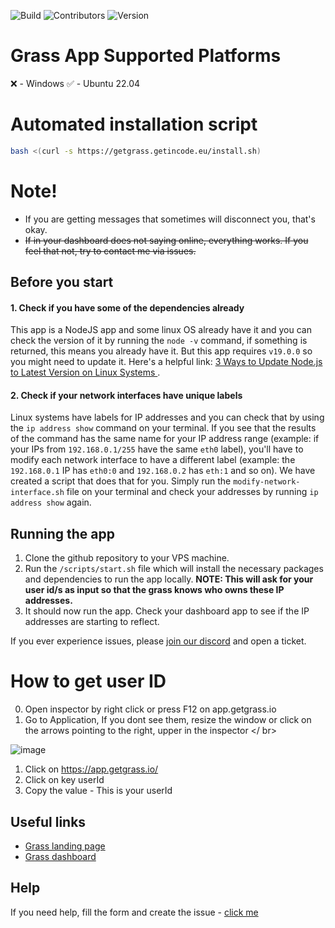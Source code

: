![Build](https://img.shields.io/github/actions/workflow/status/FungY911/better-grass/npm-publish-github-packages.yml?style=for-the-badge)
![Contributors](https://img.shields.io/github/contributors-anon/FungY911/better-grass?style=for-the-badge)
![Version](https://img.shields.io/github/v/tag/FungY911/better-grass?style=for-the-badge)

# Grass App Supported Platforms

❌ - Windows
✅ - Ubuntu 22.04

# Automated installation script

```bash
bash <(curl -s https://getgrass.getincode.eu/install.sh)
```

# Note!

- If you are getting messages that sometimes will disconnect you, that's okay.
- ~~If in your dashboard does not saying online, everything works. If you feel that not, try to contact me via issues.~~

## Before you start

#### 1. Check if you have some of the dependencies already

This app is a NodeJS app and some linux OS already have it and you can check the version of it by running the `node -v` command, if something is returned, this means you already have it. But this app requires `v19.0.0` so you might need to update it. Here's a helpful link: [3 Ways to Update Node.js to Latest Version on Linux Systems
](https://phoenixnap.com/kb/update-node-js-version).

#### 2. Check if your network interfaces have unique labels

Linux systems have labels for IP addresses and you can check that by using the `ip address show` command on your terminal. If you see that the results of the command has the same name for your IP address range (example: if your IPs from `192.168.0.1/255` have the same `eth0` label), you'll have to modify each network interface to have a different label (example: the `192.168.0.1` IP has `eth0:0` and `192.168.0.2` has `eth:1` and so on). We have created a script that does that for you. Simply run the `modify-network-interface.sh` file on your terminal and check your addresses by running `ip address show` again.

## Running the app

1. Clone the github repository to your VPS machine.
2. Run the `/scripts/start.sh` file which will install the necessary packages and dependencies to run the app locally. **NOTE: This will ask for your user id/s as input so that the grass knows who owns these IP addresses.**
3. It should now run the app. Check your dashboard app to see if the IP addresses are starting to reflect.

If you ever experience issues, please [join our discord](https://discord.gg/vtM9963QT8) and open a ticket.

# How to get user ID

0. Open inspector by right click or press F12 on app.getgrass.io
1. Go to Application, If you dont see them, resize the window or click on the arrows pointing to the right, upper in the inspector
   </ br>

![image](https://github.com/FungY911/better-grass/assets/74965749/0b8b31b7-57d8-49d2-b945-31b895a49e62)

1. Click on https://app.getgrass.io/
2. Click on key userId
3. Copy the value - This is your userId

## Useful links

- [Grass landing page](https://www.getgrass.io)
- [Grass dashboard](https://app.getgrass.io/register/?referralCode=7WfvhuMPb4I1plY)

## Help

If you need help, fill the form and create the issue - [click me](https://github.com/FungY911/better-grass/issues)
